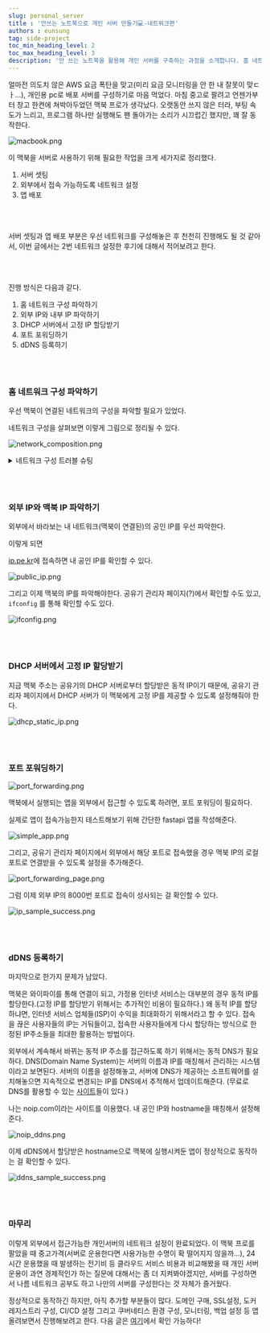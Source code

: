 ```yaml
---
slug: personal_server
title : '안쓰는 노트북으로 개인 서버 만들기💻-네트워크편'
authors : eunsung
tag: side-project
toc_min_heading_level: 2
toc_max_heading_level: 3
description: '안 쓰는 노트북을 활용해 개인 서버를 구축하는 과정을 소개합니다. 홈 네트워크 구성 파악부터 외부 IP 설정, DHCP 서버 설정, 포트 포워딩, 동적 DNS 등록까지 네트워크 설정의 모든 과정을 다룹니다.'
---
```


얼마전 의도치 않은 AWS 요금 폭탄을 맞고(미리 요금 모니터링을 안 한 내 잘못이 맞ㄷㅏ…), 개인용 pc로 배포 서버를 구성하기로 마음 먹었다. 마침 중고로 팔려고 언젠가부터 창고 한켠에 쳐박아두었던 맥북 프로가 생각났다. 오랫동안 쓰지 않은 터라, 부팅 속도가 느리고, 프로그램 하나만 실행해도 팬 돌아가는 소리가 시끄럽긴 했지만, 꽤 잘 동작한다.  

![macbook.png](macbook.png)

이 맥북을 서버로 사용하기 위해 필요한 작업을 크게 세가지로 정리했다.  

1. 서버 셋팅
2. 외부에서 접속 가능하도록 네트워크 설정
3. 앱 배포

<br></br>

서버 셋팅과 앱 배포 부분은 우선 네트워크를 구성해놓은 후 천천히 진행해도 될 것 같아서, 이번 글에서는 2번 네트워크 설정한 후기에 대해서 적어보려고 한다. 

<br></br>

진행 방식은 다음과 같다.

1. 홈 네트워크 구성 파악하기
2. 외부 IP와 내부 IP 파악하기
3. DHCP 서버에서 고정 IP 할당받기
4. 포트 포워딩하기
5. dDNS 등록하기

<br></br>

### 홈 네트워크 구성 파악하기

우선 맥북이 연결된 네트워크의 구성을 파악할 필요가 있었다. 

네트워크 구성을 살펴보면 이렇게 그림으로 정리될 수 있다.

![network_composition.png](network_composition.png)

<details>
<summary>네트워크 구성 트러블 슈팅</summary>
    
    우리집 네트워크는 회선이 두 개다. 하나는 내 방에 랜선으로 데스크탑에 연결되어있고, 다른 하나는 거실에 WiFi를 연결할 수 있는 공유기로 연결되어 있다. 회선을 2개를 사용(아니 애시당초 왜 2개 회선인 거지…?)하고 있기 때문에 당연히 나는 구성이 데스크탑과 WIFI가 서로 별개의 네트워크 구성이라고 생각했다. 그림으로 그려보자면,  
    
    ![wrong_network_composition.png](wrong_network_composition.png)
    
    이런 식으로 말이다.  
    
    결론적으로 알게 된 구성의 형태는  
    
    ![network_composition.png](network_composition.png)
    
    이런 식이였다.  
    
    35.1 공유기의 포트 포워딩 설정 후에도 외부에서 접속이 불가한 이슈가 있었는데, 한참을 헤매다가 `traceroute 8.8.8.8` 커맨드로 35.1 공유기를 지나친 패킷이 55.1을 거쳐간다는 걸 확인하고 35.1이 55.1에 속해있다는 걸 파악할 수 있었다.  
    
    ![traceroute.png](traceroute.png)
    
    그래서 이 35.1 공유기를 bridge모드로 설정하여 서브넷팅 없이 패킷만 전송하도록 설정하니 외부에서 접속이 가능해졌다.  
    
    아무튼 내 소소한 삽질이였고, 본인의 네트워크 구성도 skbroad밴드에서 회선을 두 개 사용하는 분이라면, 위에 저 그림만 참고하면 좋을 것 같다.  
    
    그런데 인터넷 회선은 결국 랜선에 연결된 55.1 하나인 것 같은데, 도대체 왜 회선 2개만큼의 비용을 지불해야하는지 의문이다. 아시는 분…?  
</details>

<br></br>

### 외부 IP와 맥북 IP 파악하기

외부에서 바라보는 내 네트워크(맥북이 연결된)의 공인 IP를 우선 파악한다.  

이렇게 되면  

[ip.pe.kr](http://ip.pe.kr)에 접속하면 내 공인 IP를 확인할 수 있다.  

![public_ip.png](public_ip.png)  

그리고 이제 맥북의 IP를 파악해야한다. 공유기 관리자 페이지(?)에서 확인할 수도 있고, `ifconfig` 를 통해 확인할 수도 있다. 

![ifconfig.png](ifconfig.png)

<br></br>

### DHCP 서버에서 고정 IP 할당받기

지금 맥북 주소는 공유기의 DHCP 서버로부터 할당받은 동적 IP이기 때문에, 공유기 관리자 페이지에서 DHCP 서버가 이 맥북에게 고정 IP를 제공할 수 있도록 설정해줘야 한다.  

![dhcp_static_ip.png](dhcp_static_ip.png)

<br></br>


### 포트 포워딩하기

![port_forwarding.png](port_forwarding.png)

맥북에서 실행되는 앱을 외부에서 접근할 수 있도록 하려면, 포트 포워딩이 필요하다.   

실제로 앱이 접속가능한지 테스트해보기 위해 간단한 fastapi 앱을 작성해준다.  

![simple_app.png](simple_app.png)

그리고, 공유기 관리자 페이지에서 외부에서 해당 포트로 접속했을 경우 맥북 IP의 로컬 포트로 연결받을 수 있도록 설정을 추가해준다.  

![port_forwarding_page.png](port_forwarding_page.png)

그럼 이제 외부 IP의 8000번 포트로 접속이 성사되는 걸 확인할 수 있다.  

![ip_sample_success.png](ip_sample_success.png)

<br></br>

### dDNS 등록하기

마지막으로 한가지 문제가 남았다.

맥북은 와이파이를 통해 연결이 되고, 가정용 인터넷 서비스는 대부분의 경우 동적 IP를 할당한다.(고정 IP를 할당받기 위해서는 추가적인 비용이 필요하다.) 왜 동적 IP를 할당하냐면, 인터넷 서비스 업체들(ISP)이 수익을 최대화하기 위해서라고 할 수 있다. 접속을 끊은 사용자들의 IP는 거둬들이고, 접속한 사용자들에게 다시 할당하는 방식으로 한정된 IP주소들을 최대한 활용하는 방법이다.

외부에서 계속해서 바뀌는 동적 IP 주소를 접근하도록 하기 위해서는 동적 DNS가 필요하다. DNS(Domain Name System)는 서버의 이름과 IP를 매칭해서 관리하는 시스템이라고 보면된다. 서버의 이름을 설정해놓고, 서버에 DNS가 제공하는 소프트웨어를 설치해놓으면 지속적으로 변경되는 IP를 DNS에서 추적해서 업데이트해준다. (무료로 DNS를 활용할 수 있는 [사이트](https://freedns.afraid.org/)들이 있다.)

나는 noip.com이라는 사이트를 이용했다. 내 공인 IP와 hostname을 매칭해서 설정해준다.   

![noip_ddns.png](noip_ddns.png)  

이제 dDNS에서 할당받은 hostname으로 맥북에 실행시켜둔 앱이 정상적으로 동작하는 걸 확인할 수 있다.  

![ddns_sample_success.png](ddns_sample_success.png)

<br></br>

### 마무리

이렇게 외부에서 접근가능한 개인서버의 네트워크 설정이 완료되었다. 이 맥북 프로를 팔았을 때 중고가격(서버로 운용한다면 사용가능한 수명이 확 떨어지지 않을까…), 24시간 운용했을 때 발생하는 전기비 등 클라우드 서비스 비용과 비교해봤을 때 개인 서버 운용이 과연 경제적인가 하는 질문에 대해서는 좀 더 지켜봐야겠지만, 서버를 구성하면서 나름 네트워크 공부도 하고 나만의 서버를 구성한다는 것 자체가 즐거웠다.   

정상적으로 동작하긴 하지만, 아직 추가할 부분들이 많다. 도메인 구매, SSL설정, 도커 레지스트리 구성, CI/CD 설정 그리고 쿠버네티스 환경 구성, 모니터링, 백업 설정 등 앱 올려보면서 진행해보려고 한다. 다음 글은 [여기](https://watanka.github/io/personal_server2)에서 확인 가능하다!